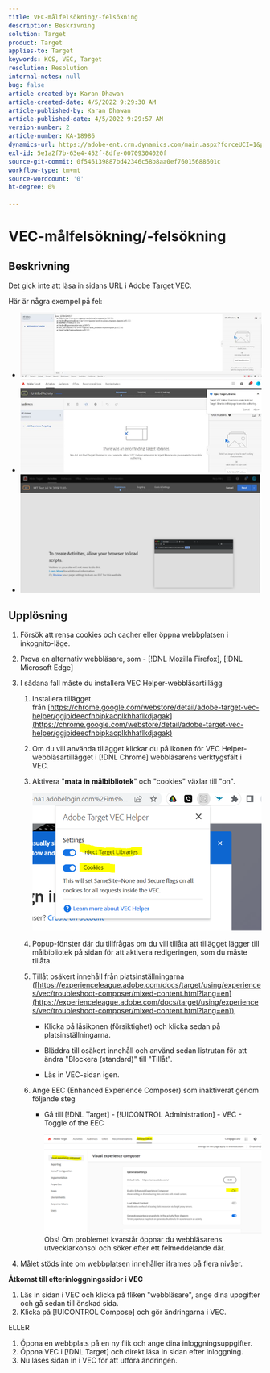 ```yaml
---
title: VEC-målfelsökning/-felsökning
description: Beskrivning
solution: Target
product: Target
applies-to: Target
keywords: KCS, VEC, Target
resolution: Resolution
internal-notes: null
bug: false
article-created-by: Karan Dhawan
article-created-date: 4/5/2022 9:29:30 AM
article-published-by: Karan Dhawan
article-published-date: 4/5/2022 9:29:57 AM
version-number: 2
article-number: KA-18986
dynamics-url: https://adobe-ent.crm.dynamics.com/main.aspx?forceUCI=1&pagetype=entityrecord&etn=knowledgearticle&id=ec1691de-c2b4-ec11-983f-000d3a5d0d73
exl-id: 5e1a2f7b-63e4-452f-8dfe-00709304020f
source-git-commit: 0f546139887bd42346c58b8aa0ef76015688601c
workflow-type: tm+mt
source-wordcount: '0'
ht-degree: 0%

---
```


# VEC-målfelsökning/-felsökning

## Beskrivning

Det gick inte att läsa in sidans URL i Adobe Target VEC.

Här är några exempel på fel:

- ![](assets/___f81691de-c2b4-ec11-983f-000d3a5d0d73___.png)
- ![](assets/___071791de-c2b4-ec11-983f-000d3a5d0d73___.png)
- ![](assets/___0a1791de-c2b4-ec11-983f-000d3a5d0d73___.png)

## Upplösning

1. Försök att rensa cookies och cacher eller öppna webbplatsen i inkognito-läge. 

1. Prova en alternativ webbläsare, som - [!DNL Mozilla Firefox], [!DNL Microsoft Edge]

1. I sådana fall måste du installera VEC Helper-webbläsartillägg

   1. Installera tillägget från [https://chrome.google.com/webstore/detail/adobe-target-vec-helper/ggjpideecfnbipkacplkhhaflkdjagak](https://chrome.google.com/webstore/detail/adobe-target-vec-helper/ggjpideecfnbipkacplkhhaflkdjagak)

   1. Om du vill använda tillägget klickar du på ikonen för VEC Helper-webbläsartillägget i [!DNL Chrome] webbläsarens verktygsfält i VEC. 

   1. Aktivera &quot;**mata in målbibliotek**&quot; och &quot;cookies&quot; växlar till &quot;on&quot;.

      ![](assets/92bf52bf-21ab-ec11-983f-000d3a349523.png)

   1. Popup-fönster där du tillfrågas om du vill tillåta att tillägget lägger till målbibliotek på sidan för att aktivera redigeringen, som du måste tillåta.

   1. Tillåt osäkert innehåll från platsinställningarna ([https://experienceleague.adobe.com/docs/target/using/experiences/vec/troubleshoot-composer/mixed-content.html?lang=en](https://experienceleague.adobe.com/docs/target/using/experiences/vec/troubleshoot-composer/mixed-content.html?lang=en))

      - Klicka på låsikonen (försiktighet) och klicka sedan på platsinställningarna.

      - Bläddra till osäkert innehåll och använd sedan listrutan för att ändra &quot;Blockera (standard)&quot; till &quot;Tillåt&quot;.

      - Läs in VEC-sidan igen.
   1. Ange EEC (Enhanced Experience Composer) som inaktiverat genom följande steg

      - Gå till [!DNL Target] - [!UICONTROL Administration] - VEC - Toggle of the EEC

         ![](assets/90fdfd56-26ab-ec11-983f-000d3a349523.png)
   Obs! Om problemet kvarstår öppnar du webbläsarens utvecklarkonsol och söker efter ett felmeddelande där.

1. Målet stöds inte om webbplatsen innehåller iframes på flera nivåer. 

**Åtkomst till efterinloggningssidor i VEC**

1. Läs in sidan i VEC och klicka på fliken &quot;webbläsare&quot;, ange dina uppgifter och gå sedan till önskad sida. 
1. Klicka på [!UICONTROL Compose] och gör ändringarna i VEC. 

ELLER

1. Öppna en webbplats på en ny flik och ange dina inloggningsuppgifter.
1. Öppna VEC i [!DNL Target] och direkt läsa in sidan efter inloggning. 
1. Nu läses sidan in i VEC för att utföra ändringen.
